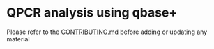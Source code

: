 
QPCR analysis using qbase+
==========

Please refer to the [CONTRIBUTING.md](../../CONTRIBUTING.md) before adding or updating any material